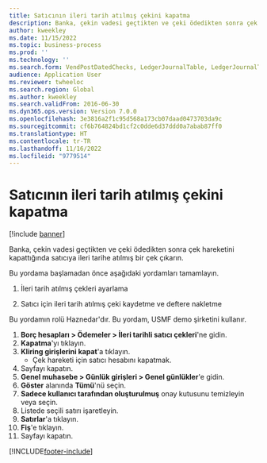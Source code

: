 ```yaml
---
title: Satıcının ileri tarih atılmış çekini kapatma
description: Banka, çekin vadesi geçtikten ve çeki ödedikten sonra çek hareketini kapattığında satıcıya ileri tarihe atılmış bir çek çıkarın.
author: kweekley
ms.date: 11/15/2022
ms.topic: business-process
ms.prod: ''
ms.technology: ''
ms.search.form: VendPostDatedChecks, LedgerJournalTable, LedgerJournalTransDaily, LedgerTransVoucher
audience: Application User
ms.reviewer: twheeloc
ms.search.region: Global
ms.author: kweekley
ms.search.validFrom: 2016-06-30
ms.dyn365.ops.version: Version 7.0.0
ms.openlocfilehash: 3e3816a2f1c95d568a173cb07daad0473703da9c
ms.sourcegitcommit: cf6b764824bd1cf2c0dde6d37ddd0a7abab87ff0
ms.translationtype: HT
ms.contentlocale: tr-TR
ms.lasthandoff: 11/16/2022
ms.locfileid: "9779514"
---
```

# <a name="settle-a-postdated-check-for-a-vendor"></a>Satıcının ileri tarih atılmış çekini kapatma

[!include [banner](../../includes/banner.md)]

Banka, çekin vadesi geçtikten ve çeki ödedikten sonra çek hareketini kapattığında satıcıya ileri tarihe atılmış bir çek çıkarın. 

Bu yordama başlamadan önce aşağıdaki yordamları tamamlayın.

1) İleri tarih atılmış çekleri ayarlama

2) Satıcı için ileri tarih atılmış çeki kaydetme ve deftere nakletme



Bu yordamın rolü Haznedar'dır. Bu yordam, USMF demo şirketini kullanır.

1. **Borç hesapları > Ödemeler > İleri tarihli satıcı çekleri**'ne gidin.
2. **Kapatma**'yı tıklayın.
3. **Kliring girişlerini kapat**'a tıklayın.
    * Çek hareketi için satıcı hesabını kapatmak.  
4. Sayfayı kapatın.
5. **Genel muhasebe > Günlük girişleri > Genel günlükler**'e gidin.
6. **Göster** alanında **Tümü**'nü seçin.
7. **Sadece kullanıcı tarafından oluşturulmuş** onay kutusunu temizleyin veya seçin.
8. Listede seçili satırı işaretleyin.
9. **Satırlar**'a tıklayın.
10. **Fiş**'e tıklayın.
11. Sayfayı kapatın.



[!INCLUDE[footer-include](../../../includes/footer-banner.md)]
